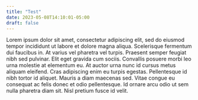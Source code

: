 ```yaml
---
title: "Test"
date: 2023-05-08T14:10:01-05:00
draft: false
---
```


Lorem ipsum dolor sit amet, consectetur adipiscing elit, sed do eiusmod tempor incididunt ut labore et dolore magna aliqua. Scelerisque fermentum dui faucibus in. At varius vel pharetra vel turpis. Praesent semper feugiat nibh sed pulvinar. Elit eget gravida cum sociis. Convallis posuere morbi leo urna molestie at elementum eu. At auctor urna nunc id cursus metus aliquam eleifend. Cras adipiscing enim eu turpis egestas. Pellentesque id nibh tortor id aliquet. Mauris a diam maecenas sed. Vitae congue eu consequat ac felis donec et odio pellentesque. Id ornare arcu odio ut sem nulla pharetra diam sit. Nisl pretium fusce id velit.

